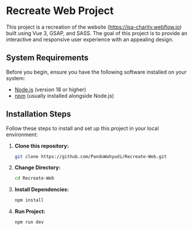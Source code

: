 # Recreate Web Project

This project is a recreation of the website (https://isa-charity.webflow.io) built using Vue 3, GSAP, and SASS. The goal of this project is to provide an interactive and responsive user experience with an appealing design.

## System Requirements

Before you begin, ensure you have the following software installed on your system:

- [Node.js](https://nodejs.org/) (version 18 or higher)
- [npm](https://www.npmjs.com/) (usually installed alongside Node.js)

## Installation Steps

Follow these steps to install and set up this project in your local environment:

1. **Clone this repository:**

   ```bash
   git clone https://github.com/PanduWahyudi/Recreate-Web.git

   ```

2. **Change Directory:**

   ```bash
   cd Recreate-Web

   ```

3. **Install Dependencies:**

   ```bash
   npm install

   ```

4. **Run Project:**

   ```bash
   npm run dev
   ```
